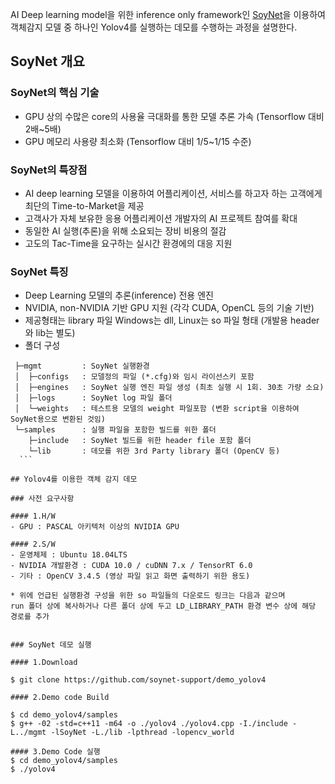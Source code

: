 AI Deep learning model을 위한 inference only framework인 [SoyNet](https://soynet.io, "SOYNET Homepage")을 이용하여
객체감지 모델 중 하나인 Yolov4를 실행하는 데모를 수행하는 과정을 설명한다. 

## SoyNet 개요

### SoyNet의 핵심 기술
 - GPU 상의 수많은 core의 사용율 극대화를 통한 모델 추론 가속 (Tensorflow 대비 2배~5배)
 - GPU 메모리 사용량 최소화 (Tensorflow 대비 1/5~1/15 수준)
 
### SoyNet의 특장점
 - AI deep learning 모델을 이용하여 어플리케이션, 서비스를 하고자 하는 고객에게 최단의 Time-to-Market을 제공
 - 고객사가 자체 보유한 응용 어플리케이션 개발자의 AI 프로젝트 참여를 확대
 - 동일한 AI 실행(추론)을 위해 소요되는 장비 비용의 절감
 - 고도의 Tac-Time을 요구하는 실시간 환경에의 대응 지원
   
### SoyNet 특징
 - Deep Learning 모델의 추론(inference) 전용 엔진 
 - NVIDIA, non-NVIDIA 기반 GPU 지원 (각각 CUDA, OpenCL 등의 기술 기반)
 - 제공형태는 library 파일 
   Windows는 dll, Linux는 so 파일 형태 (개발용 header와 lib는 별도)
 - 폴더 구성
  ```
   ├─mgmt         : SoyNet 실행환경
   │  ├─configs   : 모델정의 파일 (*.cfg)와 임시 라이선스키 포함 
   │  ├─engines   : SoyNet 실행 엔진 파일 생성 (최초 실행 시 1회. 30초 가량 소요)
   │  ├─logs      : SoyNet log 파일 폴더
   │  └─weights   : 테스트용 모델의 weight 파일포함 (변환 script을 이용하여 SoyNet용으로 변환된 것임)
   └─samples      : 실행 파일을 포함한 빌드를 위한 폴더 
      ├─include   : SoyNet 빌드를 위한 header file 포함 폴더
      └─lib       : 데모를 위한 3rd Party library 폴더 (OpenCV 등)
    ```

## Yolov4를 이용한 객체 감지 데모 

### 사전 요구사항

#### 1.H/W 
 - GPU : PASCAL 아키텍처 이상의 NVIDIA GPU 

#### 2.S/W
 - 운영체제 : Ubuntu 18.04LTS
 - NVIDIA 개발환경 : CUDA 10.0 / cuDNN 7.x / TensorRT 6.0
 - 기타 : OpenCV 3.4.5 (영상 파일 읽고 화면 출력하기 위한 용도)

* 위에 언급된 실행환경 구성을 위한 so 파일들의 다운로드 링크는 다음과 같으며 
run 폴더 상에 복사하거나 다른 폴더 상에 두고 LD_LIBRARY_PATH 환경 변수 상에 해당 경로를 추가


### SoyNet 데모 실행

#### 1.Download

$ git clone https://github.com/soynet-support/demo_yolov4

#### 2.Demo code Build

$ cd demo_yolov4/samples
$ g++ -02 -std=c++11 -m64 -o ./yolov4 ./yolov4.cpp -I./include -L../mgmt -lSoyNet -L./lib -lpthread -lopencv_world

#### 3.Demo Code 실행
$ cd demo_yolov4/samples 
$ ./yolov4

